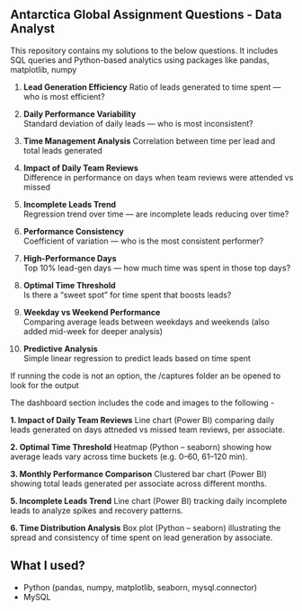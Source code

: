 ## Antarctica Global Assignment Questions - Data Analyst

This repository contains my solutions to the below questions. It includes SQL queries and Python-based analytics using packages like pandas, matplotlib, numpy

1. **Lead Generation Efficiency** 
Ratio of leads generated to time spent — who is most efficient?

2. **Daily Performance Variability**  
Standard deviation of daily leads — who is most inconsistent?

3. **Time Management Analysis**
Correlation between time per lead and total leads generated

4. **Impact of Daily Team Reviews**  
Difference in performance on days when team reviews were attended vs missed

5. **Incomplete Leads Trend**  
Regression trend over time — are incomplete leads reducing over time?

6. **Performance Consistency**  
Coefficient of variation — who is the most consistent performer?

7. **High-Performance Days**  
Top 10% lead-gen days — how much time was spent in those top days?

8. **Optimal Time Threshold**  
Is there a “sweet spot” for time spent that boosts leads?

9. **Weekday vs Weekend Performance**  
Comparing average leads between weekdays and weekends
(also added mid-week for deeper analysis)

11. **Predictive Analysis**  
Simple linear regression to predict leads based on time spent

If running the code is not an option, 
the /captures folder an be opened to look for the output

The dashboard section includes the code and images to the following -

**1. Impact of Daily Team Reviews**
Line chart (Power BI) comparing daily leads generated on days attneded vs missed team reviews, per associate.

**2. Optimal Time Threshold**
Heatmap (Python – seaborn) showing how average leads vary across time buckets (e.g. 0–60, 61–120 min).

**3. Monthly Performance Comparison**
Clustered bar chart (Power BI) showing total leads generated per associate across different months.

**5. Incomplete Leads Trend**
Line chart (Power BI) tracking daily incomplete leads to analyze spikes and recovery patterns.

**6. Time Distribution Analysis**
Box plot (Python – seaborn) illustrating the spread and consistency of time spent on lead generation by associate.

## What I used?
- Python (pandas, numpy, matplotlib, seaborn, mysql.connector)
- MySQL

